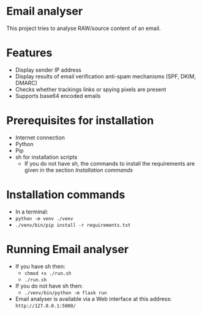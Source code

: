 # Email analyser 
This project tries to analyse RAW/source content of an email.
# Features
- Display sender IP address
- Display results of email verification anti-spam mechanisms (SPF, DKIM, DMARC)
- Checks whether trackings links or spying pixels are present
- Supports base64 encoded emails
# Prerequisites for installation
- Internet connection
- Python
- Pip
- sh for installation scripts
    - If you do not have sh, the commands to install the requirements are given in the section _Installation commands_
# Installation commands
- In a terminal:
- `python -m venv ./venv`
- `./venv/bin/pip install -r requirements.txt`
# Running Email analyser
- If you have sh then:
    - `chmod +x ./run.sh`
    - `./run.sh`
- If you do not have sh then:
    - `./venv/bin/python -m flask run`
- Email analyser is available via a Web interface at this address: `http://127.0.0.1:5000/`
